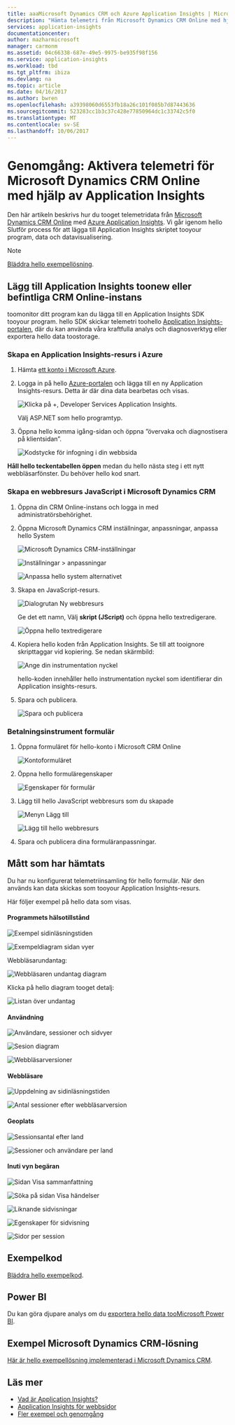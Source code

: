 ```yaml
---
title: aaaMicrosoft Dynamics CRM och Azure Application Insights | Microsoft Docs
description: "Hämta telemetri från Microsoft Dynamics CRM Online med hjälp av Application Insights. Genomgång av installationen, som hämtar data, visualisering och export."
services: application-insights
documentationcenter: 
author: mazharmicrosoft
manager: carmonm
ms.assetid: 04c66338-687e-49e5-9975-be935f98f156
ms.service: application-insights
ms.workload: tbd
ms.tgt_pltfrm: ibiza
ms.devlang: na
ms.topic: article
ms.date: 04/16/2017
ms.author: bwren
ms.openlocfilehash: a39398060d6553fb18a26c101f085b7d87443636
ms.sourcegitcommit: 523283cc1b3c37c428e77850964dc1c33742c5f0
ms.translationtype: MT
ms.contentlocale: sv-SE
ms.lasthandoff: 10/06/2017
---
```

# <a name="walkthrough-enabling-telemetry-for-microsoft-dynamics-crm-online-using-application-insights"></a>Genomgång: Aktivera telemetri för Microsoft Dynamics CRM Online med hjälp av Application Insights
Den här artikeln beskrivs hur du tooget telemetridata från [Microsoft Dynamics CRM Online](https://www.dynamics.com/) med [Azure Application Insights](https://azure.microsoft.com/services/application-insights/). Vi går igenom hello Slutför process för att lägga till Application Insights skriptet tooyour program, data och datavisualisering.

> [!NOTE]
> [Bläddra hello exempellösning](https://dynamicsandappinsights.codeplex.com/).
> 
> 

## <a name="add-application-insights-toonew-or-existing-crm-online-instance"></a>Lägg till Application Insights toonew eller befintliga CRM Online-instans
toomonitor ditt program kan du lägga till en Application Insights SDK tooyour program. hello SDK skickar telemetri toohello [Application Insights-portalen](https://portal.azure.com), där du kan använda våra kraftfulla analys och diagnosverktyg eller exportera hello data toostorage.

### <a name="create-an-application-insights-resource-in-azure"></a>Skapa en Application Insights-resurs i Azure
1. Hämta [ett konto i Microsoft Azure](http://azure.com/pricing). 
2. Logga in på hello [Azure-portalen](https://portal.azure.com) och lägga till en ny Application Insights-resurs. Detta är där dina data bearbetas och visas.
   
    ![Klicka på +, Developer Services Application Insights.](./media/app-insights-sample-mscrm/01.png)
   
    Välj ASP.NET som hello programtyp.
3. Öppna hello komma igång-sidan och öppna ”övervaka och diagnostisera på klientsidan”.
   
    ![Kodstycke för infogning i din webbsida](./media/app-insights-sample-mscrm/03.png)

**Håll hello teckentabellen öppen** medan du hello nästa steg i ett nytt webbläsarfönster. Du behöver hello kod snart. 

### <a name="create-a-javascript-web-resource-in-microsoft-dynamics-crm"></a>Skapa en webbresurs JavaScript i Microsoft Dynamics CRM
1. Öppna din CRM Online-instans och logga in med administratörsbehörighet.
2. Öppna Microsoft Dynamics CRM inställningar, anpassningar, anpassa hello System
   
    ![Microsoft Dynamics CRM-inställningar](./media/app-insights-sample-mscrm/04.png)
   
    ![Inställningar > anpassningar](./media/app-insights-sample-mscrm/05.png)

    ![Anpassa hello system alternativet](./media/app-insights-sample-mscrm/06.png)

1. Skapa en JavaScript-resurs.
   
    ![Dialogrutan Ny webbresurs](./media/app-insights-sample-mscrm/07.png)
   
    Ge det ett namn, Välj **skript (JScript)** och öppna hello textredigerare.
   
    ![Öppna hello textredigerare](./media/app-insights-sample-mscrm/08.png)
2. Kopiera hello koden från Application Insights. Se till att tooignore skripttaggar vid kopiering. Se nedan skärmbild:
   
    ![Ange din instrumentation nyckel](./media/app-insights-sample-mscrm/09.png)
   
    hello-koden innehåller hello instrumentation nyckel som identifierar din Application insights-resurs.
3. Spara och publicera.
   
    ![Spara och publicera](./media/app-insights-sample-mscrm/10.png)

### <a name="instrument-forms"></a>Betalningsinstrument formulär
1. Öppna formuläret för hello-konto i Microsoft CRM Online
   
    ![Kontoformuläret](./media/app-insights-sample-mscrm/11.png)
2. Öppna hello formuläregenskaper
   
    ![Egenskaper för formulär](./media/app-insights-sample-mscrm/12.png)
3. Lägg till hello JavaScript webbresurs som du skapade
   
    ![Menyn Lägg till](./media/app-insights-sample-mscrm/13.png)
   
    ![Lägg till hello webbresurs](./media/app-insights-sample-mscrm/14.png)
4. Spara och publicera dina formuläranpassningar.

## <a name="metrics-captured"></a>Mått som har hämtats
Du har nu konfigurerat telemetriinsamling för hello formulär. När den används kan data skickas som tooyour Application Insights-resurs.

Här följer exempel på hello data som visas.

#### <a name="application-health"></a>Programmets hälsotillstånd
![Exempel sidinläsningstiden](./media/app-insights-sample-mscrm/15.png)

![Exempeldiagram sidan vyer](./media/app-insights-sample-mscrm/16.png)

Webbläsarundantag:

![Webbläsaren undantag diagram](./media/app-insights-sample-mscrm/17.png)

Klicka på hello diagram tooget detalj:

![Listan över undantag](./media/app-insights-sample-mscrm/18.png)

#### <a name="usage"></a>Användning
![Användare, sessioner och sidvyer](./media/app-insights-sample-mscrm/19.png)

![Sesion diagram](./media/app-insights-sample-mscrm/20.png)

![Webbläsarversioner](./media/app-insights-sample-mscrm/21.png)

#### <a name="browsers"></a>Webbläsare
![Uppdelning av sidinläsningstiden](./media/app-insights-sample-mscrm/22.png)

![Antal sessioner efter webbläsarversion](./media/app-insights-sample-mscrm/23.png)

#### <a name="geolocation"></a>Geoplats
![Sessionsantal efter land](./media/app-insights-sample-mscrm/24.png)

![Sessioner och användare per land](./media/app-insights-sample-mscrm/25.png)

#### <a name="inside-page-view-request"></a>Inuti vyn begäran
![Sidan Visa sammanfattning](./media/app-insights-sample-mscrm/26.png)

![Söka på sidan Visa händelser](./media/app-insights-sample-mscrm/27.png)

![Liknande sidvisningar](./media/app-insights-sample-mscrm/28.png)

![Egenskaper för sidvisning](./media/app-insights-sample-mscrm/29.png)

![Sidor per session](./media/app-insights-sample-mscrm/30.png)

## <a name="sample-code"></a>Exempelkod
[Bläddra hello exempelkod](https://dynamicsandappinsights.codeplex.com/).

## <a name="power-bi"></a>Power BI
Du kan göra djupare analys om du [exportera hello data tooMicrosoft Power BI](app-insights-export-power-bi.md).

## <a name="sample-microsoft-dynamics-crm-solution"></a>Exempel Microsoft Dynamics CRM-lösning
[Här är hello exempellösning implementerad i Microsoft Dynamics CRM](https://dynamicsandappinsights.codeplex.com/).

## <a name="learn-more"></a>Läs mer
* [Vad är Application Insights?](app-insights-overview.md)
* [Application Insights för webbsidor](app-insights-javascript.md)
* [Fler exempel och genomgång](app-insights-code-samples.md)
